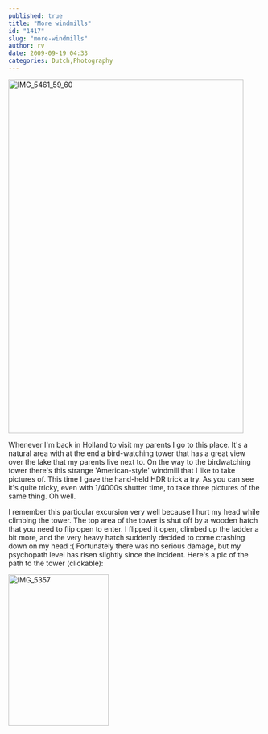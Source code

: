 ```yaml
---
published: true
title: "More windmills"
id: "1417"
slug: "more-windmills"
author: rv
date: 2009-09-19 04:33
categories: Dutch,Photography
---
```

<a href="https://s3.amazonaws.com/cfwblog/uploads/2009/09/img_5461_59_60.jpg"><img class="aligncenter size-full wp-image-1418" title="IMG_5461_59_60" src="https://s3.amazonaws.com/cfwblog/uploads/2009/09/img_5461_59_60.jpg" alt="IMG_5461_59_60" width="467" height="702" /></a>

Whenever I'm back in Holland to visit my parents I go to this place. It's a natural area with at the end a bird-watching tower that has a great view over the lake that my parents live next to. On the way to the birdwatching tower there's this strange 'American-style' windmill that I like to take pictures of. This time I gave the hand-held HDR trick a try. As you can see it's quite tricky, even with 1/4000s shutter time, to take three pictures of the same thing. Oh well.

I remember this particular excursion very well because I hurt my head while climbing the tower. The top area of the tower is shut off by a wooden hatch that you need to flip open to enter. I flipped it open, climbed up the ladder a bit more, and the very heavy hatch suddenly decided to come crashing down on my head :( Fortunately there was no serious damage, but my psychopath level has risen slightly since the incident. Here's a pic of the path to the tower (clickable):

<a href="https://s3.amazonaws.com/cfwblog/uploads/2009/09/img_5357.jpg"><img class="aligncenter size-medium wp-image-1419" title="IMG_5357" src="https://s3.amazonaws.com/cfwblog/uploads/2009/09/img_5357.jpg?w=199" alt="IMG_5357" width="199" height="300" /></a>